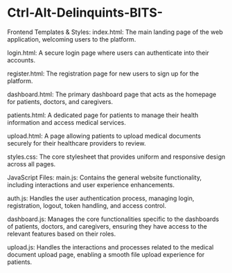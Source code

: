 # Ctrl-Alt-Delinquints-BITS-
Frontend Templates & Styles:
index.html: The main landing page of the web application, welcoming users to the platform.

login.html: A secure login page where users can authenticate into their accounts.

register.html: The registration page for new users to sign up for the platform.

dashboard.html: The primary dashboard page that acts as the homepage for patients, doctors, and caregivers.

patients.html: A dedicated page for patients to manage their health information and access medical services.

upload.html: A page allowing patients to upload medical documents securely for their healthcare providers to review.

styles.css: The core stylesheet that provides uniform and responsive design across all pages.

JavaScript Files:
main.js: Contains the general website functionality, including interactions and user experience enhancements.

auth.js: Handles the user authentication process, managing login, registration, logout, token handling, and access control.

dashboard.js: Manages the core functionalities specific to the dashboards of patients, doctors, and caregivers, ensuring they have access to the relevant features based on their roles.

upload.js: Handles the interactions and processes related to the medical document upload page, enabling a smooth file upload experience for patients.
